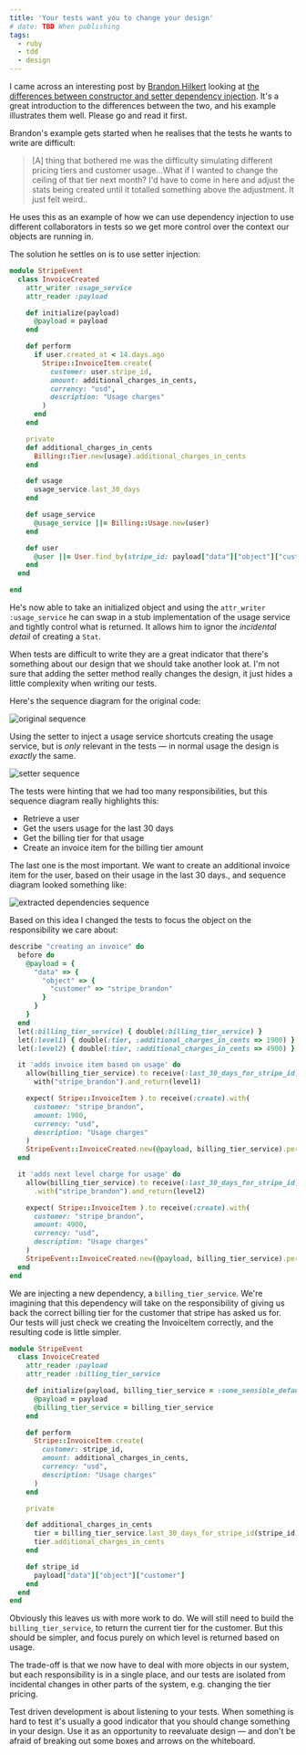 ```yaml
---
title: 'Your tests want you to change your design'
# date: TBD When publishing
tags:
  - ruby
  - tdd
  - design
---
```


I came across an interesting post by [Brandon Hilkert][brandon] looking at [the
differences between constructor and setter dependency injection][di-post]. It's
a great introduction to the differences between the two, and his example
illustrates them well. Please go and read it first.

Brandon's example gets started when he realises that the tests he wants to write
are difficult:

  > [A] thing that bothered me was the difficulty simulating different pricing
  > tiers and customer usage...What if I wanted to change the ceiling of that
  > tier next month? I'd have to come in here and adjust the stats being created
  > until it totalled something above the adjustment. It just felt weird..

He uses this as an example of how we can use dependency injection to use
different collaborators in tests so we get more control over the context our
objects are running in.

The solution he settles on is to use setter injection:

```ruby
module StripeEvent
  class InvoiceCreated
    attr_writer :usage_service
    attr_reader :payload

    def initialize(payload)
      @payload = payload
    end

    def perform
      if user.created_at < 14.days.ago
        Stripe::InvoiceItem.create(
          customer: user.stripe_id,
          amount: additional_charges_in_cents,
          currency: "usd",
          description: "Usage charges"
        )
      end
    end

    private
    def additional_charges_in_cents
      Billing::Tier.new(usage).additional_charges_in_cents
    end

    def usage
      usage_service.last_30_days
    end

    def usage_service
      @usage_service ||= Billing::Usage.new(user)
    end

    def user
      @user ||= User.find_by(stripe_id: payload["data"]["object"]["customer"])
    end
  end

end
```

He's now able to take an initialized object and using the `attr_writer
:usage_service` he can swap in a stub implementation of the usage service and
tightly control what is returned. It allows him to ignor the _incidental detail_
of creating a `Stat`.

When tests are difficult to write they are a great indicator that there's
something about our design that we should take another look at. I'm not sure
that adding the setter method really changes the design, it just hides a little
complexity when writing our tests.

Here's the sequence diagram for the original code:

![original sequence](https://dl.dropboxusercontent.com/u/41915/tooky-images/listening_to_tests_1.png)

Using the setter to inject a usage service shortcuts creating the usage service,
but is _only_ relevant in the tests &mdash; in normal usage the design is
_exactly_ the same.

![setter sequence](https://dl.dropboxusercontent.com/u/41915/tooky-images/listening_to_tests_2.png)

The tests were hinting that we had too many responsibilities, but this sequence
diagram really highlights this:

  * Retrieve a user
  * Get the users usage for the last 30 days
  * Get the billing tier for that usage
  * Create an invoice item for the billing tier amount

The last one is the most important. We want to create an additional invoice item
for the user, based on their usage in the last 30 days., and 
sequence diagram looked something like:

![extracted dependencies sequence](https://dl.dropboxusercontent.com/u/41915/tooky-images/listening_to_tests_3.png)

Based on this idea I changed the tests to focus the object on the responsibility
we care about:

```ruby
describe "creating an invoice" do
  before do
    @payload = {
      "data" => {
        "object" => {
          "customer" => "stripe_brandon"
        }
      }
    }
  end
  let(:billing_tier_service) { double(:billing_tier_service) }
  let(:level1) { double(:tier, :additional_charges_in_cents => 1900) }
  let(:level2) { double(:tier, :additional_charges_in_cents => 4900) }

  it 'adds invoice item based on usage' do
    allow(billing_tier_service).to receive(:last_30_days_for_stripe_id).
      with("stripe_brandon").and_return(level1)

    expect( Stripe::InvoiceItem ).to receive(:create).with(
      customer: "stripe_brandon",
      amount: 1900,
      currency: "usd",
      description: "Usage charges"
    )
    StripeEvent::InvoiceCreated.new(@payload, billing_tier_service).perform
  end

  it 'adds next level charge for usage' do
    allow(billing_tier_service).to receive(:last_30_days_for_stripe_id)
      .with("stripe_brandon").and_return(level2)

    expect( Stripe::InvoiceItem ).to receive(:create).with(
      customer: "stripe_brandon",
      amount: 4900,
      currency: "usd",
      description: "Usage charges"
    )
    StripeEvent::InvoiceCreated.new(@payload, billing_tier_service).perform
  end
end
```

We are injecting a new dependency, a `billing_tier_service`. We're imagining
that this dependency will take on the responsibility of giving us back the
correct billing tier for the customer that stripe has asked us for. Our tests
will just check we creating the InvoiceItem correctly, and the resulting code
is little simpler.

```ruby
module StripeEvent
  class InvoiceCreated
    attr_reader :payload
    attr_reader :billing_tier_service

    def initialize(payload, billing_tier_service = :some_sensible_default)
      @payload = payload
      @billing_tier_service = billing_tier_service
    end

    def perform
      Stripe::InvoiceItem.create(
        customer: stripe_id,
        amount: additional_charges_in_cents,
        currency: "usd",
        description: "Usage charges"
      )
    end

    private

    def additional_charges_in_cents
      tier = billing_tier_service.last_30_days_for_stripe_id(stripe_id)
      tier.additional_charges_in_cents
    end

    def stripe_id
      payload["data"]["object"]["customer"]
    end
  end
end
```

Obviously this leaves us with more work to do. We will still need to build the
`billing_tier_service`, to return the current tier for the customer. But this
should be simpler, and focus purely on which level is returned based on usage.

The trade-off is that we now have to deal with more objects in our system, but
each responsibility is in a single place, and our tests are isolated from
incidental changes in other parts of the system, e.g. changing the tier pricing.

Test driven development is about listening to your tests. When something is hard
to test it's usually a good indicator that you should change something in your
design. Use it as an opportunity to reevaluate design &mdash; and don't be
afraid of breaking out some boxes and arrows on the whiteboard.

[brandon]: https://twitter.com/brandonhilkert
[di-post]: http://brandonhilkert.com/blog/a-ruby-refactor-exploring-dependency-injection-options/
